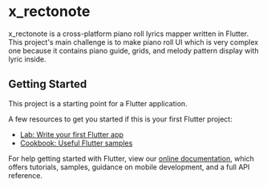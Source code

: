 # x_rectonote

x_rectonote is a cross-platform piano roll lyrics mapper written in Flutter. This project's main challenge is to make piano roll UI which is very complex one because it contains piano guide, grids, and melody pattern display with lyric inside.

## Getting Started

This project is a starting point for a Flutter application.

A few resources to get you started if this is your first Flutter project:

- [Lab: Write your first Flutter app](https://flutter.dev/docs/get-started/codelab)
- [Cookbook: Useful Flutter samples](https://flutter.dev/docs/cookbook)

For help getting started with Flutter, view our
[online documentation](https://flutter.dev/docs), which offers tutorials,
samples, guidance on mobile development, and a full API reference.

